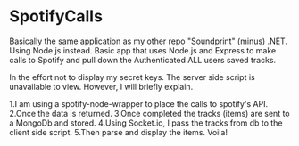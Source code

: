 # SpotifyCalls
Basically the same application as my other repo "Soundprint" (minus) .NET. Using Node.js instead. 
Basic app that uses Node.js and Express to make calls to Spotify and pull down the Authenticated ALL users saved tracks.

In the effort not to display my secret keys. The server side script is unavailable to view. However, I will briefly explain. 

1.I am using a spotify-node-wrapper to place the calls to spotify's API. 
2.Once the data is returned.
3.Once completed the tracks (items) are sent to a MongoDb and stored. 
4.Using Socket.io, I pass the tracks from db to the client side script. 
5.Then parse and display the items. Voila!
